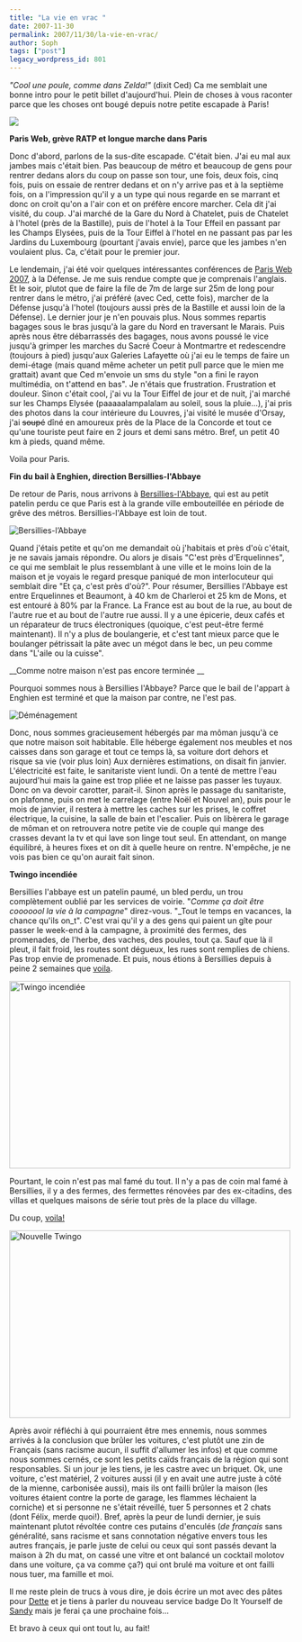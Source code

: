 ```yaml
---
title: "La vie en vrac "
date: 2007-11-30
permalink: 2007/11/30/la-vie-en-vrac/
author: Soph
tags: ["post"]
legacy_wordpress_id: 801
---
```


_"Cool une poule, comme dans Zelda!"_ (dixit Ced)
Ca me semblait une bonne intro pour  le petit billet d'aujourd'hui. Plein de choses à vous raconter parce que les choses ont bougé depuis notre petite escapade à Paris!

<!-- excerpt -->

[<img src="https://64k.be/wp-content/uploads/2007/11/20071115-dsc_0647.jpg" />](https://64k.be/wp-content/uploads/2007/11/20071115-dsc_0647.jpg)

__Paris Web, grève RATP et longue marche dans Paris__

Donc d'abord, parlons de la sus-dite escapade. C'était bien. J'ai eu mal aux jambes mais c'était bien. Pas beaucoup de métro et beaucoup de gens pour rentrer dedans alors du coup on passe son tour, une fois, deux fois, cinq fois, puis on essaie de rentrer dedans et on n'y arrive pas et à la septième fois, on a l'impression qu'il y a un type qui nous regarde en se marrant et donc on croit qu'on a l'air con et on préfère encore marcher. Cela dit j'ai visité, du coup. J'ai marché de la Gare du Nord à Chatelet, puis de Chatelet à l'hotel (près de la Bastille), puis de l'hotel à la Tour Effeil en passant par les Champs Elysées, puis de la Tour Eiffel à l'hotel en ne passant pas par les  Jardins du Luxembourg (pourtant j'avais envie), parce que les jambes n'en voulaient plus. Ca, c'était pour le premier jour.

Le lendemain, j'ai été voir quelques intéressantes conférences de [Paris Web 2007](http://2007.paris-web.fr/), à la Défense. Je me suis rendue compte que je comprenais l'anglais. Et le soir, plutot que de faire la file de 7m de large sur 25m de long pour rentrer dans le métro, j'ai préféré (avec Ced, cette fois), marcher de la Défense  jusqu'à l'hotel (toujours aussi près de la Bastille et aussi loin de la Défense). Le dernier jour je n'en pouvais plus. Nous sommes repartis bagages sous le bras jusqu'à la gare du Nord en traversant le Marais. Puis après nous être débarrassés des bagages, nous avons poussé le vice jusqu'à grimper les marches du Sacré Coeur à Montmartre et redescendre (toujours à pied) jusqu'aux Galeries Lafayette où j'ai eu le temps de faire un demi-étage (mais quand même acheter un petit pull parce que le mien me grattait) avant que Ced m'envoie un sms du style "on a fini le rayon multimédia, on t'attend en bas". Je n'étais que frustration. Frustration et douleur. Sinon c'était cool, j'ai vu la Tour Eiffel de jour et de nuit, j'ai marché sur les Champs Elysée (paaaaalampalalam au soleil, sous la pluie...), j'ai pris des photos dans la cour intérieure du Louvres, j'ai visité le musée d'Orsay, j'ai <strike>soupé</strike> dîné en amoureux près de la Place de la Concorde et tout ce qu'une touriste peut faire en 2 jours et demi sans métro. Bref, un petit 40 km à pieds, quand même.

Voila pour Paris.

__Fin du bail à Enghien, direction Bersillies-l'Abbaye__

De retour de Paris, nous arrivons à [Bersillies-l'Abbaye](http://fr.wikipedia.org/wiki/Bersillies-l'Abbaye),  qui est au petit patelin perdu ce que Paris est à la grande ville embouteillée en période de grêve des métros. Bersillies-l'Abbaye est loin de tout.

<img src="https://64k.be/wp-content/uploads/2007/12/bersillies-l-abbaye.jpg" alt="Bersillies-l’Abbaye" />

Quand j'étais petite et qu'on me demandait où j'habitais et près d'où c'était, je ne savais jamais répondre. Ou alors je disais "C'est près d'Erquelinnes", ce qui me semblait le plus ressemblant à une ville et le moins loin de la maison et je voyais le regard presque paniqué de mon interlocuteur qui semblait dire "Et ça, c'est près d'où?". Pour résumer, Bersillies l'Abbaye est entre Erquelinnes et Beaumont, à 40 km de Charleroi et 25 km de Mons, et est entouré à 80% par la France. La France est au bout de la rue, au bout de l'autre rue et au bout de l'autre rue aussi. Il y a une épicerie, deux cafés et un réparateur de trucs électroniques (quoique, c'est peut-être fermé maintenant). Il n'y a plus de boulangerie, et c'est tant mieux parce que le boulanger pétrissait la pâte avec un mégot dans le bec, un peu comme dans "L'aile ou la cuisse".

__Comme notre maison n'est pas encore terminée __

Pourquoi sommes nous à Bersillies l'Abbaye? Parce que le bail de l'appart à Enghien est terminé et que la maison par contre, ne l'est pas.

<img src="https://64k.be/wp-content/uploads/2007/12/demenagement.jpg" alt="Déménagement" />

Donc, nous sommes gracieusement hébergés par ma môman jusqu'à ce que notre maison soit habitable. Elle héberge également nos meubles et nos caisses dans son garage et tout ce temps là, sa voiture dort dehors et risque sa vie (voir plus loin) Aux dernières estimations, on disait fin janvier. L'électricité est faite, le sanitariste vient lundi. On a tenté de mettre l'eau aujourd'hui mais la gaine est trop pliée et ne laisse pas passer les tuyaux. Donc on va devoir carotter, parait-il. Sinon après le passage du sanitariste, on plafonne, puis on met le carrelage (entre Noël et Nouvel an), puis pour le mois de janvier, il restera à mettre les caches sur les prises, le coffret électrique, la cuisine, la salle de bain et l'escalier. Puis on libèrera le garage de môman et on retrouvera notre petite vie de couple qui mange des crasses devant la tv et qui lave son linge tout seul. En attendant, on mange équilibré, à heures fixes et on dit à quelle heure on rentre. N'empêche, je ne vois pas bien ce qu'on aurait fait sinon.

__Twingo incendiée__

Bersillies l'abbaye est un patelin paumé, un bled perdu, un trou complètement oublié par les services de voirie. "_Comme ça doit être cooooool la vie à la campagne_" direz-vous. "_Tout le temps en vacances, la chance qu'ils on_t". C'est vrai qu'il y a des gens qui paient un gîte pour passer le week-end à la campagne, à proximité des fermes, des promenades, de l'herbe, des vaches, des poules, tout ça. Sauf que là il pleut, il fait froid, les routes sont dégueux, les rues sont remplies de chiens. Pas trop envie de promenade. Et puis, nous étions à Bersillies depuis à peine 2 semaines que [voila](http://www.flickr.com/photo_zoom.gne?id=2075315269&amp;size=l).

<img src="http://farm3.static.flickr.com/2301/2074599638_1b540c5735.jpg?v=0" alt="Twingo incendiée" height="333" width="500" />

Pourtant, le coin n'est pas mal famé du tout. Il n'y a pas de coin mal famé à Bersillies, il y a des fermes, des fermettes rénovées par des ex-citadins, des villas et quelques maisons de série tout près de la place du village.

Du coup, [voila!](http://www.flickr.com/photos/64k/sets/72157603339658991/)

<img src="http://farm3.static.flickr.com/2147/2076104146_55481f18b9.jpg" alt="Nouvelle Twingo" height="333" width="500" />

Après avoir réfléchi à qui pourraient être mes ennemis, nous sommes arrivés à la conclusion que brûler les voitures, c'est plutôt une zin de Français (sans racisme aucun, il suffit d'allumer les infos) et que comme nous sommes cernés, ce sont les petits caïds français de la région qui sont responsables. Si un jour je les tiens, je les castre avec un briquet. Ok, une voiture, c'est matériel, 2 voitures aussi (il y en avait une autre juste à côté de la mienne, carbonisée aussi), mais ils ont failli brûler la maison (les voitures étaient contre la porte de garage, les flammes léchaient la corniche) et si personne ne s'était réveillé, tuer 5 personnes et 2 chats (dont Félix, merde quoi!). Bref, après la peur de lundi dernier, je suis maintenant plutot révoltée contre ces putains d'enculés (_de français_ sans généralité, sans racisme et sans connotation négative envers tous les autres français, je parle juste de celui ou ceux qui sont passés devant la maison à 2h du mat, on cassé une vitre et ont balancé un cocktail molotov dans une voiture, ça va comme ça?) qui ont brulé ma voiture et ont failli nous tuer, ma famille et moi.

Il me reste plein de trucs à vous dire, je dois écrire un mot avec des pâtes pour [Dette](http://dette.wordpress.com/) et je tiens à parler du nouveau service  badge Do It Yourself de [Sandy](http://www.kezako.eu/bloguez_vos_badges-34.html) mais je ferai ça une prochaine fois...

Et bravo à ceux qui ont tout lu, au fait!

